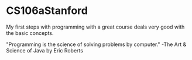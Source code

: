 CS106aStanford
==============

My first steps with programming with a great course deals very good with the basic concepts.

"Programming is the science of solving problems by computer." -The Art & Science of Java by Eric Roberts 
